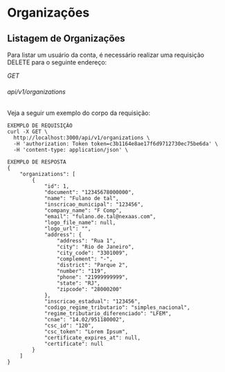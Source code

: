 # Organizações

## Listagem de Organizações

Para listar um usuário da conta, é necessário realizar uma requisição DELETE para o seguinte endereço:

<div class="api-endpoint">
    <div class="endpoint-data">
        <i class="label label-get">GET</i>
        <h6>api/v1/organizations</h6>
    </div>
</div>

Veja a seguir um exemplo do corpo da requisição:

```shell
EXEMPLO DE REQUISIÇÃO
curl -X GET \
  http://localhost:3000/api/v1/organizations \
  -H 'authorization: Token token=c3b1164e8ae17f6d9712730ec75be6da' \
  -H 'content-type: application/json' \
```

```shell
EXEMPLO DE RESPOSTA
{
    "organizations": [
        {
            "id": 1,
            "document": "12345678000000",
            "name": "Fulano de tal",
            "inscricao_municipal": "123456",
            "company_name": "F Comp",
            "email": "fulano.de.tal@nexaas.com",
            "logo_file_name": null,
            "logo_url": "",
            "address": {
                "address": "Rua 1",
                "city": "Rio de Janeiro",
                "city_code": "3301009",
                "complement": "-",
                "district": "Parque 2",
                "number": "119",
                "phone": "21999999999",
                "state": "RJ",
                "zipcode": "28000200"
            },
            "inscricao_estadual": "123456",
            "codigo_regime_tributario": "simples_nacional",
            "regime_tributario_diferenciado": "LFEM",
            "cnae": "14.02/951180002",
            "csc_id": "120",
            "csc_token": "Lorem Ipsum",
            "certificate_expires_at": null,
            "certificate": null
        }
    ]
}
```
